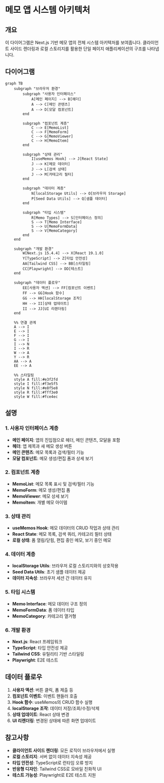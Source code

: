 # 메모 앱 시스템 아키텍처

## 개요

이 다이어그램은 Next.js 기반 메모 앱의 전체 시스템 아키텍처를 보여줍니다. 클라이언트 사이드 렌더링과 로컬 스토리지를 활용한 단일 페이지 애플리케이션의 구조를 나타냅니다.

## 다이어그램

```mermaid
graph TB
    subgraph "브라우저 환경"
        subgraph "사용자 인터페이스"
            A[메인 페이지] --> B[헤더]
            A --> C[메인 콘텐츠]
            A --> D[모달 컴포넌트]
        end

        subgraph "컴포넌트 계층"
            C --> E[MemoList]
            C --> F[MemoForm]
            C --> G[MemoViewer]
            C --> H[MemoItem]
        end

        subgraph "상태 관리"
            I[useMemos Hook] --> J[React State]
            J --> K[메모 데이터]
            J --> L[검색 상태]
            J --> M[카테고리 필터]
        end

        subgraph "데이터 계층"
            N[localStorage Utils] --> O[브라우저 Storage]
            P[Seed Data Utils] --> Q[샘플 데이터]
        end

        subgraph "타입 시스템"
            R[Memo Types] --> S[인터페이스 정의]
            S --> T[Memo Interface]
            S --> U[MemoFormData]
            S --> V[MemoCategory]
        end
    end

    subgraph "개발 환경"
        W[Next.js 15.4.4] --> X[React 19.1.0]
        Y[TypeScript] --> Z[타입 안전성]
        AA[Tailwind CSS] --> BB[스타일링]
        CC[Playwright] --> DD[테스트]
    end

    subgraph "데이터 플로우"
        EE[사용자 액션] --> FF[컴포넌트 이벤트]
        FF --> GG[Hook 함수]
        GG --> HH[localStorage 조작]
        HH --> II[상태 업데이트]
        II --> JJ[UI 리렌더링]
    end

    %% 연결 관계
    A --> I
    E --> I
    F --> I
    G --> I
    I --> N
    I --> R
    W --> A
    Y --> R
    AA --> A
    EE --> A

    %% 스타일링
    style A fill:#e3f2fd
    style I fill:#f3e5f5
    style N fill:#e8f5e8
    style R fill:#fff3e0
    style W fill:#fce4ec
```

## 설명

### 1. 사용자 인터페이스 계층
- **메인 페이지**: 앱의 진입점으로 헤더, 메인 콘텐츠, 모달을 포함
- **헤더**: 앱 제목과 새 메모 생성 버튼
- **메인 콘텐츠**: 메모 목록과 검색/필터 기능
- **모달 컴포넌트**: 메모 생성/편집 폼과 상세 보기

### 2. 컴포넌트 계층
- **MemoList**: 메모 목록 표시 및 검색/필터 기능
- **MemoForm**: 메모 생성/편집 폼
- **MemoViewer**: 메모 상세 보기
- **MemoItem**: 개별 메모 아이템

### 3. 상태 관리
- **useMemos Hook**: 메모 데이터의 CRUD 작업과 상태 관리
- **React State**: 메모 목록, 검색 쿼리, 카테고리 필터 상태
- **로컬 상태**: 폼 열림/닫힘, 편집 중인 메모, 보기 중인 메모

### 4. 데이터 계층
- **localStorage Utils**: 브라우저 로컬 스토리지와의 상호작용
- **Seed Data Utils**: 초기 샘플 데이터 제공
- **데이터 지속성**: 브라우저 세션 간 데이터 유지

### 5. 타입 시스템
- **Memo Interface**: 메모 데이터 구조 정의
- **MemoFormData**: 폼 데이터 타입
- **MemoCategory**: 카테고리 열거형

### 6. 개발 환경
- **Next.js**: React 프레임워크
- **TypeScript**: 타입 안전성 제공
- **Tailwind CSS**: 유틸리티 기반 스타일링
- **Playwright**: E2E 테스트

## 데이터 플로우

1. **사용자 액션**: 버튼 클릭, 폼 제출 등
2. **컴포넌트 이벤트**: 이벤트 핸들러 호출
3. **Hook 함수**: useMemos의 CRUD 함수 실행
4. **localStorage 조작**: 데이터 저장/조회/수정/삭제
5. **상태 업데이트**: React 상태 변경
6. **UI 리렌더링**: 변경된 상태에 따른 화면 업데이트

## 참고사항

- **클라이언트 사이드 렌더링**: 모든 로직이 브라우저에서 실행
- **로컬 스토리지**: 서버 없이 데이터 지속성 제공
- **타입 안전성**: TypeScript로 런타임 오류 방지
- **반응형 디자인**: Tailwind CSS로 모바일 친화적 UI
- **테스트 가능성**: Playwright로 E2E 테스트 지원 